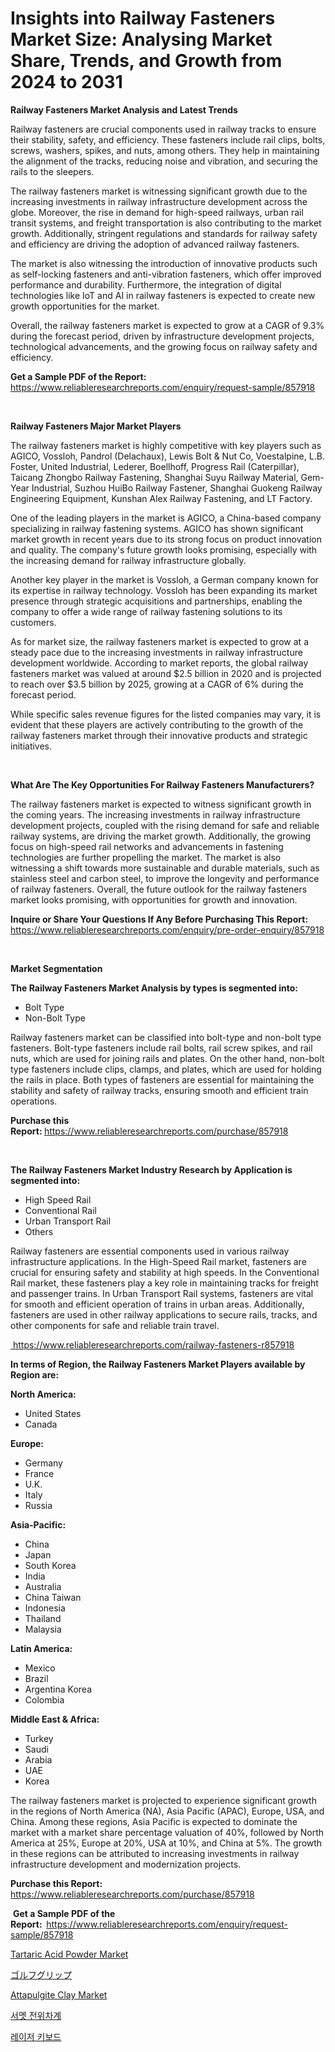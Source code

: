 <p><h1>Insights into Railway Fasteners Market Size: Analysing Market Share, Trends, and Growth from 2024 to 2031</h1></p><p><strong>Railway Fasteners Market Analysis and Latest Trends</strong></p>
<p><p>Railway fasteners are crucial components used in railway tracks to ensure their stability, safety, and efficiency. These fasteners include rail clips, bolts, screws, washers, spikes, and nuts, among others. They help in maintaining the alignment of the tracks, reducing noise and vibration, and securing the rails to the sleepers.</p><p>The railway fasteners market is witnessing significant growth due to the increasing investments in railway infrastructure development across the globe. Moreover, the rise in demand for high-speed railways, urban rail transit systems, and freight transportation is also contributing to the market growth. Additionally, stringent regulations and standards for railway safety and efficiency are driving the adoption of advanced railway fasteners.</p><p>The market is also witnessing the introduction of innovative products such as self-locking fasteners and anti-vibration fasteners, which offer improved performance and durability. Furthermore, the integration of digital technologies like IoT and AI in railway fasteners is expected to create new growth opportunities for the market.</p><p>Overall, the railway fasteners market is expected to grow at a CAGR of 9.3% during the forecast period, driven by infrastructure development projects, technological advancements, and the growing focus on railway safety and efficiency.</p></p>
<p><strong>Get a Sample PDF of the Report:&nbsp;</strong> <a href="https://www.reliableresearchreports.com/enquiry/request-sample/857918">https://www.reliableresearchreports.com/enquiry/request-sample/857918</a></p>
<p>&nbsp;</p>
<p><strong>Railway Fasteners Major Market Players</strong></p>
<p><p>The railway fasteners market is highly competitive with key players such as AGICO, Vossloh, Pandrol (Delachaux), Lewis Bolt & Nut Co, Voestalpine, L.B. Foster, United Industrial, Lederer, Boellhoff, Progress Rail (Caterpillar), Taicang Zhongbo Railway Fastening, Shanghai Suyu Railway Material, Gem-Year Industrial, Suzhou HuiBo Railway Fastener, Shanghai Guokeng Railway Engineering Equipment, Kunshan Alex Railway Fastening, and LT Factory.</p><p>One of the leading players in the market is AGICO, a China-based company specializing in railway fastening systems. AGICO has shown significant market growth in recent years due to its strong focus on product innovation and quality. The company's future growth looks promising, especially with the increasing demand for railway infrastructure globally.</p><p>Another key player in the market is Vossloh, a German company known for its expertise in railway technology. Vossloh has been expanding its market presence through strategic acquisitions and partnerships, enabling the company to offer a wide range of railway fastening solutions to its customers.</p><p>As for market size, the railway fasteners market is expected to grow at a steady pace due to the increasing investments in railway infrastructure development worldwide. According to market reports, the global railway fasteners market was valued at around $2.5 billion in 2020 and is projected to reach over $3.5 billion by 2025, growing at a CAGR of 6% during the forecast period.</p><p>While specific sales revenue figures for the listed companies may vary, it is evident that these players are actively contributing to the growth of the railway fasteners market through their innovative products and strategic initiatives.</p></p>
<p>&nbsp;</p>
<p><strong>What Are The Key Opportunities For Railway Fasteners Manufacturers?</strong></p>
<p><p>The railway fasteners market is expected to witness significant growth in the coming years. The increasing investments in railway infrastructure development projects, coupled with the rising demand for safe and reliable railway systems, are driving the market growth. Additionally, the growing focus on high-speed rail networks and advancements in fastening technologies are further propelling the market. The market is also witnessing a shift towards more sustainable and durable materials, such as stainless steel and carbon steel, to improve the longevity and performance of railway fasteners. Overall, the future outlook for the railway fasteners market looks promising, with opportunities for growth and innovation.</p></p>
<p><strong>Inquire or Share Your Questions If Any Before Purchasing This Report:</strong> <a href="https://www.reliableresearchreports.com/enquiry/pre-order-enquiry/857918">https://www.reliableresearchreports.com/enquiry/pre-order-enquiry/857918</a></p>
<p>&nbsp;</p>
<p><strong>Market Segmentation</strong></p>
<p><strong>The Railway Fasteners Market Analysis by types is segmented into:</strong></p>
<p><ul><li>Bolt Type</li><li>Non-Bolt Type</li></ul></p>
<p><p>Railway fasteners market can be classified into bolt-type and non-bolt type fasteners. Bolt-type fasteners include rail bolts, rail screw spikes, and rail nuts, which are used for joining rails and plates. On the other hand, non-bolt type fasteners include clips, clamps, and plates, which are used for holding the rails in place. Both types of fasteners are essential for maintaining the stability and safety of railway tracks, ensuring smooth and efficient train operations.</p></p>
<p><strong>Purchase this Report:&nbsp;</strong><a href="https://www.reliableresearchreports.com/purchase/857918">https://www.reliableresearchreports.com/purchase/857918</a></p>
<p>&nbsp;</p>
<p><strong>The Railway Fasteners Market Industry Research by Application is segmented into:</strong></p>
<p><ul><li>High Speed Rail</li><li>Conventional Rail</li><li>Urban Transport Rail</li><li>Others</li></ul></p>
<p><p>Railway fasteners are essential components used in various railway infrastructure applications. In the High-Speed Rail market, fasteners are crucial for ensuring safety and stability at high speeds. In the Conventional Rail market, these fasteners play a key role in maintaining tracks for freight and passenger trains. In Urban Transport Rail systems, fasteners are vital for smooth and efficient operation of trains in urban areas. Additionally, fasteners are used in other railway applications to secure rails, tracks, and other components for safe and reliable train travel.</p></p>
<p><a href="https://www.reliableresearchreports.com/railway-fasteners-r857918">&nbsp;https://www.reliableresearchreports.com/railway-fasteners-r857918</a></p>
<p><strong>In terms of Region, the Railway Fasteners Market Players available by Region are:</strong></p>
<p>
    <p> <strong> North America: </strong>
        <ul>
            <li>United States</li>
            <li>Canada</li>
        </ul>
        </p> 
    <p> <strong> Europe: </strong>
        <ul>
            <li>Germany</li>
            <li>France</li>
            <li>U.K.</li>
            <li>Italy</li>
            <li>Russia</li>
        </ul>
        </p> 
    <p> <strong> Asia-Pacific: </strong>
        <ul>
            <li>China</li>
            <li>Japan</li>
            <li>South Korea</li>
            <li>India</li>
            <li>Australia</li>
            <li>China Taiwan</li>
            <li>Indonesia</li>
            <li>Thailand</li>
            <li>Malaysia</li>
        </ul>
        </p> 
    <p> <strong> Latin America: </strong>
        <ul>
            <li>Mexico</li>
            <li>Brazil</li>
            <li>Argentina Korea</li>
            <li>Colombia</li>
        </ul>
        </p> 
    <p> <strong> Middle East & Africa: </strong>
        <ul>
            <li>Turkey</li>
            <li>Saudi</li>
            <li>Arabia</li>
            <li>UAE</li>
            <li>Korea</li>
        </ul>
    </p>
    </p>
<p><p>The railway fasteners market is projected to experience significant growth in the regions of North America (NA), Asia Pacific (APAC), Europe, USA, and China. Among these regions, Asia Pacific is expected to dominate the market with a market share percentage valuation of 40%, followed by North America at 25%, Europe at 20%, USA at 10%, and China at 5%. The growth in these regions can be attributed to increasing investments in railway infrastructure development and modernization projects.</p></p>
<p><strong>Purchase this Report: </strong><a href="https://www.reliableresearchreports.com/purchase/857918">https://www.reliableresearchreports.com/purchase/857918</a></p>
<p>&nbsp;<strong>Get a Sample PDF of the Report:&nbsp;&nbsp;</strong><a href="https://www.reliableresearchreports.com/enquiry/request-sample/857918">https://www.reliableresearchreports.com/enquiry/request-sample/857918</a></p>
<p><strong></strong></p>
<p><p><a href="https://issuu.com/reportprime-2/docs/tartaric-acid-powder-market-size-2030.pptx">Tartaric Acid Powder Market</a></p><p><a href="https://github.com/EmoryYundt1935/Market-Research-Report-List-1/blob/main/186262329004.md">ゴルフグリップ</a></p><p><a href="https://issuu.com/reportprime-2/docs/attapulgite-clay-market-size-2030.pptx">Attapulgite Clay Market</a></p><p><a href="https://github.com/vskv4779xr1/Market-Research-Report-List-1/blob/main/884555926672.md">서멧 전위차계</a></p><p><a href="https://github.com/CliftonFisher9067/Market-Research-Report-List-1/blob/main/775379626673.md">레이저 키보드</a></p></p>
